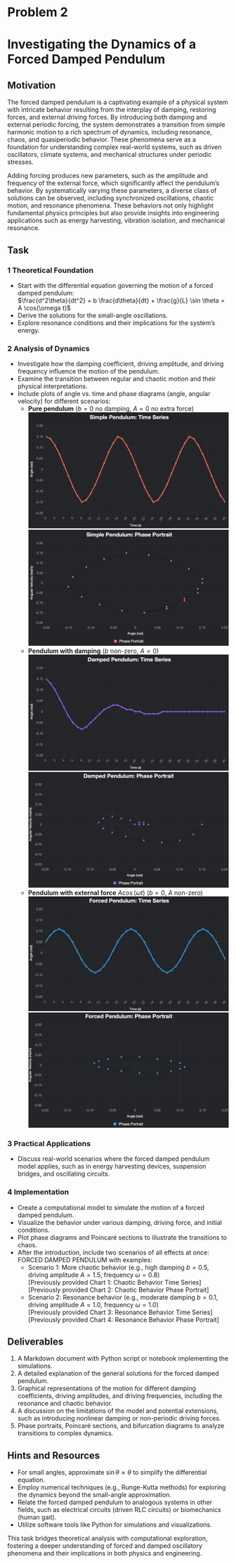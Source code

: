 # Problem 2


# Investigating the Dynamics of a Forced Damped Pendulum

## Motivation
The forced damped pendulum is a captivating example of a physical system with intricate behavior resulting from the interplay of damping, restoring forces, and external driving forces. By introducing both damping and external periodic forcing, the system demonstrates a transition from simple harmonic motion to a rich spectrum of dynamics, including resonance, chaos, and quasiperiodic behavior. These phenomena serve as a foundation for understanding complex real-world systems, such as driven oscillators, climate systems, and mechanical structures under periodic stresses.

Adding forcing produces new parameters, such as the amplitude and frequency of the external force, which significantly affect the pendulum’s behavior. By systematically varying these parameters, a diverse class of solutions can be observed, including synchronized oscillations, chaotic motion, and resonance phenomena. These behaviors not only highlight fundamental physics principles but also provide insights into engineering applications such as energy harvesting, vibration isolation, and mechanical resonance.

## Task
### 1 Theoretical Foundation
- Start with the differential equation governing the motion of a forced damped pendulum:  
 $\frac{d^2\theta}{dt^2} + b \frac{d\theta}{dt} + \frac{g}{L} \sin \theta = A \cos(\omega t)$
- Derive the solutions for the small-angle oscillations.
- Explore resonance conditions and their implications for the system’s energy.

### 2 Analysis of Dynamics
- Investigate how the damping coefficient, driving amplitude, and driving frequency influence the motion of the pendulum.
- Examine the transition between regular and chaotic motion and their physical interpretations.
- Include plots of angle vs. time and phase diagrams (angle, angular velocity) for different scenarios:
  - **Pure pendulum** ($b=0$ no damping, $A=0$ no extra force)  
   ![alt text](image-2.png) 
  ![alt text](image-3.png)
  - **Pendulum with damping** ($b$ non-zero, $A=0$)  
    ![alt text](image-4.png)  
    ![alt text](image-5.png)
  - **Pendulum with external force** $A \cos(\omega t)$ ($b=0$, $A$ non-zero)  
    ![alt text](image-6.png)  
    ![alt text](image-7.png)

### 3 Practical Applications
- Discuss real-world scenarios where the forced damped pendulum model applies, such as in energy harvesting devices, suspension bridges, and oscillating circuits.

### 4 Implementation
- Create a computational model to simulate the motion of a forced damped pendulum.
- Visualize the behavior under various damping, driving force, and initial conditions.
- Plot phase diagrams and Poincaré sections to illustrate the transitions to chaos.
- After the introduction, include two scenarios of all effects at once: FORCED DAMPED PENDULUM with examples:
  - Scenario 1: More chaotic behavior (e.g., high damping $b=0.5$, driving amplitude $A=1.5$, frequency $\omega=0.8$)  
    [Previously provided Chart 1: Chaotic Behavior Time Series]  
    [Previously provided Chart 2: Chaotic Behavior Phase Portrait]
  - Scenario 2: Resonance behavior (e.g., moderate damping $b=0.1$, driving amplitude $A=1.0$, frequency $\omega=1.0$)  
    [Previously provided Chart 3: Resonance Behavior Time Series]  
    [Previously provided Chart 4: Resonance Behavior Phase Portrait]

## Deliverables
1. A Markdown document with Python script or notebook implementing the simulations.
2. A detailed explanation of the general solutions for the forced damped pendulum.
3. Graphical representations of the motion for different damping coefficients, driving amplitudes, and driving frequencies, including the resonance and chaotic behavior.
4. A discussion on the limitations of the model and potential extensions, such as introducing nonlinear damping or non-periodic driving forces.
5. Phase portraits, Poincaré sections, and bifurcation diagrams to analyze transitions to complex dynamics.

## Hints and Resources
- For small angles, approximate $\sin \theta \approx \theta$ to simplify the differential equation.
- Employ numerical techniques (e.g., Runge-Kutta methods) for exploring the dynamics beyond the small-angle approximation.
- Relate the forced damped pendulum to analogous systems in other fields, such as electrical circuits (driven RLC circuits) or biomechanics (human gait).
- Utilize software tools like Python for simulations and visualizations.

This task bridges theoretical analysis with computational exploration, fostering a deeper understanding of forced and damped oscillatory phenomena and their implications in both physics and engineering. 
